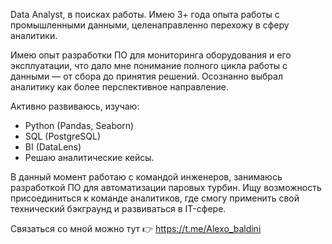 Data Analyst, в поисках работы.
Имею 3+ года опыта работы с промышленными данными, целенаправленно перехожу в сферу аналитики.

Имею опыт разработки ПО для мониторинга оборудования и его эксплуатации, что дало мне понимание полного цикла работы с данными — от сбора до принятия решений.
Осознанно выбрал аналитику как более перспективное направление.

Активно развиваюсь, изучаю:
- Python (Pandas, Seaborn)
- SQL (PostgreSQL)
- BI (DataLens)
- Решаю аналитические кейсы.

В данный момент работаю с командой инженеров, занимаюсь разработкой ПО для автоматизации паровых турбин. 
Ищу возможность присоединиться к команде аналитиков, где смогу применить свой технический бэкграунд и развиваться в IT-сфере.

Связаться со мной можно тут 👉 https://t.me/Alexo_baldini
